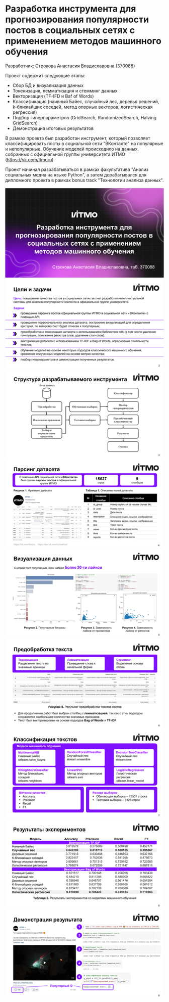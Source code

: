 # Разработка инструмента для прогнозирования популярности постов в социальных сетях с применением методов машинного обучения <br>

Разработчик: Строкова Анастасия Владиславовна (370088)

Проект содержит следующие этапы:
* Сбор БД и визуализация данных
* Токенизация, лемматизация и стемминг данных
* Векторизация (TF-IFD и Baf of Words)
* Классификация (наивный Байес, случайный лес, деревья решений, k-ближайших соседей, метод опорных векторов, логистическая регрессия)
* Подбор гиперпараметров (GridSearch, RandomizedSearch, Halving GridSearch)
* Демонстрация итоговых результатов

В рамках проекта был разработан инструмент, который позволяет классифицировать посты в социальной сети "ВКонтакте" на популярные и непопулярные. Обучение моделей происходило на данных, собранных с официальной группы университета ИТМО (https://vk.com/itmoru). <br>

Проект начинал разрабатываться в рамках факультатива "Анализ социальных медиа на языке Python", а затем дорабатывался для дипломного проекта в рамках bonus track "Технологии анализа данных".<br>
<br>
![1](https://github.com/kivirciks/social_network_analysis/blob/main/utils/1.PNG)
![2](https://github.com/kivirciks/social_network_analysis/blob/main/utils/2.PNG)
![3](https://github.com/kivirciks/social_network_analysis/blob/main/utils/3.PNG)
![4](https://github.com/kivirciks/social_network_analysis/blob/main/utils/4.PNG)
![5](https://github.com/kivirciks/social_network_analysis/blob/main/utils/5.PNG)
![6](https://github.com/kivirciks/social_network_analysis/blob/main/utils/6.PNG)
![7](https://github.com/kivirciks/social_network_analysis/blob/main/utils/7.PNG)
![8](https://github.com/kivirciks/social_network_analysis/blob/main/utils/8.PNG)
![9](https://github.com/kivirciks/social_network_analysis/blob/main/utils/9.PNG)
